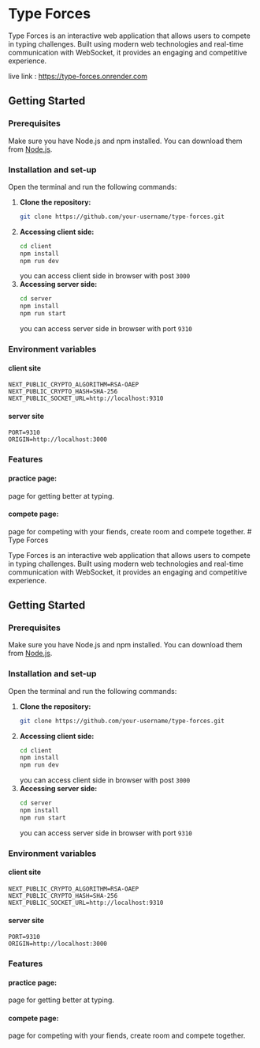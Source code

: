 # Type Forces

Type Forces is an interactive web application that allows users to compete in typing challenges. Built using modern web technologies and real-time communication with WebSocket, it provides an engaging and competitive experience.

live link : https://type-forces.onrender.com

## Getting Started

### Prerequisites

Make sure you have Node.js and npm installed. You can download them from [Node.js](https://nodejs.org/).

### Installation and set-up

Open the terminal and run the following commands:

1. **Clone the repository:**
   ```bash
   git clone https://github.com/your-username/type-forces.git
   ```
2. **Accessing client side:**
    ```bash
    cd client
    npm install
    npm run dev
    ```
    you can access client side in browser with post ```3000```
3. **Accessing server side:**
    ```bash 
    cd server
    npm install
    npm run start
    ```
    you can access server side in browser with port ```9310```

### Environment variables
#### client site
    NEXT_PUBLIC_CRYPTO_ALGORITHM=RSA-OAEP
    NEXT_PUBLIC_CRYPTO_HASH=SHA-256
    NEXT_PUBLIC_SOCKET_URL=http://localhost:9310
    
#### server site
    PORT=9310
    ORIGIN=http://localhost:3000
    
### Features
#### practice page:
page for getting better at typing.
#### compete page:
page for competing with your fiends, create room and compete together. # Type Forces

Type Forces is an interactive web application that allows users to compete in typing challenges. Built using modern web technologies and real-time communication with WebSocket, it provides an engaging and competitive experience.

## Getting Started

### Prerequisites

Make sure you have Node.js and npm installed. You can download them from [Node.js](https://nodejs.org/).

### Installation and set-up

Open the terminal and run the following commands:

1. **Clone the repository:**
   ```bash
   git clone https://github.com/your-username/type-forces.git
   ```
2. **Accessing client side:**
    ```bash
    cd client
    npm install
    npm run dev
    ```
    you can access client side in browser with post ```3000```
3. **Accessing server side:**
    ```bash 
    cd server
    npm install
    npm run start
    ```
    you can access server side in browser with port ```9310```

### Environment variables
#### client site
    NEXT_PUBLIC_CRYPTO_ALGORITHM=RSA-OAEP
    NEXT_PUBLIC_CRYPTO_HASH=SHA-256
    NEXT_PUBLIC_SOCKET_URL=http://localhost:9310
    
#### server site
    PORT=9310
    ORIGIN=http://localhost:3000
    
### Features
#### practice page:
page for getting better at typing.
#### compete page:
page for competing with your fiends, create room and compete together. 
